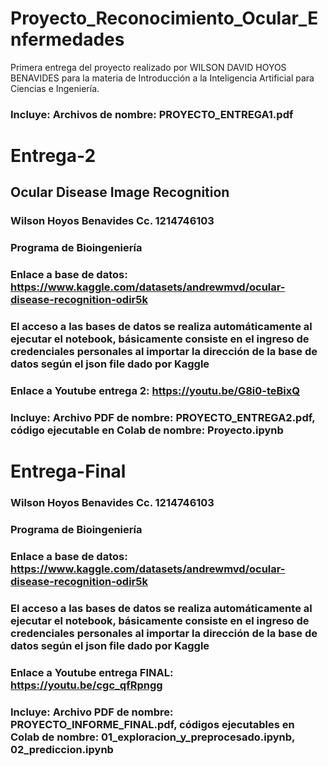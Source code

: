 # Proyecto_Reconocimiento_Ocular_Enfermedades
Primera entrega del proyecto realizado por WILSON DAVID HOYOS BENAVIDES para la materia de Introducción a la Inteligencia Artificial para Ciencias e Ingeniería.
### Incluye: Archivos de nombre: PROYECTO_ENTREGA1.pdf

# Entrega-2
## Ocular Disease Image Recognition
### Wilson Hoyos Benavides Cc. 1214746103
### Programa de Bioingeniería
### Enlace a base de datos: https://www.kaggle.com/datasets/andrewmvd/ocular-disease-recognition-odir5k
### El acceso a las bases de datos se realiza automáticamente al ejecutar el notebook, básicamente consiste en el ingreso de credenciales personales al importar la dirección de la base de datos según el json file dado por Kaggle
### Enlace a Youtube entrega 2: https://youtu.be/G8i0-teBixQ
### Incluye: Archivo PDF de nombre: PROYECTO_ENTREGA2.pdf, código ejecutable en Colab de nombre: Proyecto.ipynb

# Entrega-Final
### Wilson Hoyos Benavides Cc. 1214746103
### Programa de Bioingeniería
### Enlace a base de datos: https://www.kaggle.com/datasets/andrewmvd/ocular-disease-recognition-odir5k
### El acceso a las bases de datos se realiza automáticamente al ejecutar el notebook, básicamente consiste en el ingreso de credenciales personales al importar la dirección de la base de datos según el json file dado por Kaggle
### Enlace a Youtube entrega FINAL: https://youtu.be/cgc_qfRpngg
### Incluye: Archivo PDF de nombre: PROYECTO_INFORME_FINAL.pdf, códigos ejecutables en Colab de nombre: 01_exploracion_y_preprocesado.ipynb, 02_prediccion.ipynb


